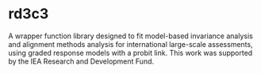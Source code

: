 # rd3c3

A wrapper function library designed to fit model-based invariance analysis and alignment methods analysis for international large-scale assessments, using graded response models with a probit link. This work was supported by the IEA Research and Development Fund.
